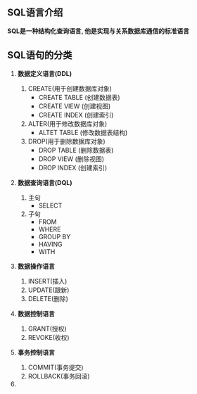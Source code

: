 ## SQL语言介绍

**SQL是一种结构化查询语言, 他是实现与关系数据库通信的标准语言**



## SQL语句的分类

1. **数据定义语言(DDL)**
   1. CREATE(用于创建数据库对象)
      * CREATE TABLE (创建数据表)
      * CREATE VIEW (创建视图)
      * CREATE INDEX (创建索引)
   2. ALTER(用于修改数据库对象)
      * ALTET TABLE (修改数据表结构)
   3. DROP(用于删除数据库对象)
      * DROP TABLE (删除数据表)
      * DROP VIEW (删除视图)
      * DROP INDEX (创建索引)

2. **数据查询语言(DQL)**
   1. 主句
      * SELECT
   2. 子句
      * FROM
      * WHERE
      * GROUP BY
      * HAVING
      * WITH
3. **数据操作语言**
   1. INSERT(插入)
   2. UPDATE(跟新)
   3. DELETE(删除)
4. **数据控制语言**
   1. GRANT(授权)
   2. REVOKE(收权)
5. **事务控制语言**
   1. COMMIT(事务提交)
   2. ROLLBACK(事务回滚)
6. 



